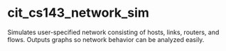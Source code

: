 # cit_cs143_network_sim
Simulates user-specified network consisting of hosts, links, routers, and flows. Outputs graphs so network behavior can be analyzed easily.
